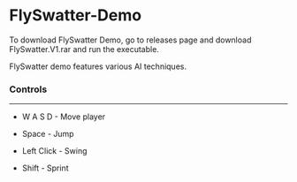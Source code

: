 # FlySwatter-Demo

To download FlySwatter Demo, go to releases page and download FlySwatter.V1.rar and run the executable.

FlySwatter demo features various AI techniques.

### Controls
-------------
* W A S D - Move player
- Space - Jump
+ Left Click - Swing 
* Shift - Sprint 
